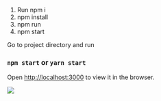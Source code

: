 ﻿1. Run npm i
2. npm install
3. npm run
4. npm start 

Go to project directory and run

### `npm start` or `yarn start`

Open [http://localhost:3000](http://localhost:3000) to view it in the browser.

![](https://github.com/michaelfu1029/Shack/demo.png)
